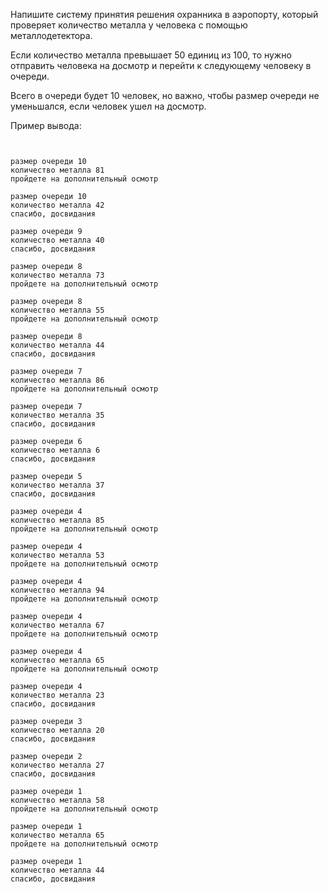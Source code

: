 Напишите систему принятия решения охранника в аэропорту, который проверяет количество металла у человека с помощью металлодетектора. 

Если количество металла превышает 50 единиц из 100, то нужно отправить человека на досмотр и перейти к следующему человеку в очереди. 

Всего в очереди будет 10 человек, но важно, чтобы размер очереди не уменьшался, если человек ушел на досмотр.

Пример вывода:
```


размер очереди 10
количество металла 81
пройдете на дополнительный осмотр

размер очереди 10
количество металла 42
спасибо, досвидания

размер очереди 9
количество металла 40
спасибо, досвидания

размер очереди 8
количество металла 73
пройдете на дополнительный осмотр

размер очереди 8
количество металла 55
пройдете на дополнительный осмотр

размер очереди 8
количество металла 44
спасибо, досвидания

размер очереди 7
количество металла 86
пройдете на дополнительный осмотр

размер очереди 7
количество металла 35
спасибо, досвидания

размер очереди 6
количество металла 6
спасибо, досвидания

размер очереди 5
количество металла 37
спасибо, досвидания

размер очереди 4
количество металла 85
пройдете на дополнительный осмотр

размер очереди 4
количество металла 53
пройдете на дополнительный осмотр

размер очереди 4
количество металла 94
пройдете на дополнительный осмотр

размер очереди 4
количество металла 67
пройдете на дополнительный осмотр

размер очереди 4
количество металла 65
пройдете на дополнительный осмотр

размер очереди 4
количество металла 23
спасибо, досвидания

размер очереди 3
количество металла 20
спасибо, досвидания

размер очереди 2
количество металла 27
спасибо, досвидания

размер очереди 1
количество металла 58
пройдете на дополнительный осмотр

размер очереди 1
количество металла 65
пройдете на дополнительный осмотр

размер очереди 1
количество металла 44
спасибо, досвидания
```